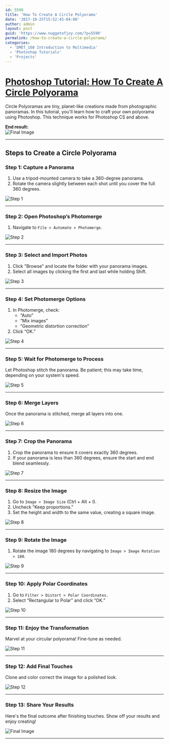 ```yaml
---
id: 5590
title: 'How To Create A Circle Polyorama'
date: '2017-10-25T15:52:45-04:00'
author: admin
layout: post
guid: 'https://www.nuggetofjoy.com/?p=5590'
permalink: /how-to-create-a-circle-polyorama/
categories:
  - 'DMET_160 Introduction to Multimedia'
  - 'Photoshop Tutorials'
  - 'Projects'
---
```


# [Photoshop Tutorial: How To Create A Circle Polyorama](http://www.pxleyes.com/tutorial/photoshop/1544/How-To-Create-A-Circle-Polyorama.html)

Circle Polyoramas are tiny, planet-like creations made from photographic panoramas. In this tutorial, you'll learn how to craft your own polyorama using Photoshop. This technique works for Photoshop CS and above.

**End result:**  
![Final Image](https://image-control-storage.s3.amazonaws.com/blog-images/2018/01/02134910/1544_step13_4b015c9938f631.jpg)

---

## Steps to Create a Circle Polyorama

### Step 1: Capture a Panorama
1. Use a tripod-mounted camera to take a 360-degree panorama.
2. Rotate the camera slightly between each shot until you cover the full 360 degrees.

![Step 1](https://image-control-storage.s3.amazonaws.com/blog-images/2018/01/02134912/1544_step1_4afc4bf5a3be6-1.jpg)

---

### Step 2: Open Photoshop’s Photomerge
1. Navigate to `File > Automate > Photomerge`.

![Step 2](https://image-control-storage.s3.amazonaws.com/blog-images/2018/01/02134913/1544_step2_4afc4c27ca5ee1.jpg)

---

### Step 3: Select and Import Photos
1. Click "Browse" and locate the folder with your panorama images.
2. Select all images by clicking the first and last while holding Shift.

![Step 3](https://image-control-storage.s3.amazonaws.com/blog-images/2018/01/02134915/1544_step3_4afc4c4bea3761.jpg)

---

### Step 4: Set Photomerge Options
1. In Photomerge, check:
   - “Auto”
   - “Mix images”
   - “Geometric distortion correction”
2. Click “OK.”

![Step 4](https://image-control-storage.s3.amazonaws.com/blog-images/2018/01/02134916/1544_step4_4afc4c64b893d1.jpg)

---

### Step 5: Wait for Photomerge to Process
Let Photoshop stitch the panorama. Be patient; this may take time, depending on your system's speed.

![Step 5](https://image-control-storage.s3.amazonaws.com/blog-images/2018/01/02134918/1544_step5_4afc4c9f4e22d1.jpg)

---

### Step 6: Merge Layers
Once the panorama is stitched, merge all layers into one.

![Step 6](https://image-control-storage.s3.amazonaws.com/blog-images/2018/01/02134919/1544_step6_4afc5806e61751.jpg)

---

### Step 7: Crop the Panorama
1. Crop the panorama to ensure it covers exactly 360 degrees.
2. If your panorama is less than 360 degrees, ensure the start and end blend seamlessly.

![Step 7](https://image-control-storage.s3.amazonaws.com/blog-images/2018/01/02134920/1544_step7_4afc5c22e83321.jpg)

---

### Step 8: Resize the Image
1. Go to `Image > Image Size` (Ctrl + Alt + I).
2. Uncheck “Keep proportions.”
3. Set the height and width to the same value, creating a square image.

![Step 8](https://image-control-storage.s3.amazonaws.com/blog-images/2018/01/02134922/1544_step8_4afc5c399f95a1.jpg)

---

### Step 9: Rotate the Image
1. Rotate the image 180 degrees by navigating to `Image > Image Rotation > 180`.

![Step 9](https://image-control-storage.s3.amazonaws.com/blog-images/2018/01/02134924/1544_step9_4afc5c5ed0c941.jpg)

---

### Step 10: Apply Polar Coordinates
1. Go to `Filter > Distort > Polar Coordinates.`
2. Select “Rectangular to Polar” and click “OK.”

![Step 10](https://image-control-storage.s3.amazonaws.com/blog-images/2018/01/02134925/1544_step10_4afc5c7ad70011.jpg)

---

### Step 11: Enjoy the Transformation
Marvel at your circular polyorama! Fine-tune as needed.

![Step 11](https://image-control-storage.s3.amazonaws.com/blog-images/2018/01/02134926/1544_step11_4afc5ca363db11.jpg)

---

### Step 12: Add Final Touches
Clone and color correct the image for a polished look.

![Step 12](https://image-control-storage.s3.amazonaws.com/blog-images/2018/01/02134928/1544_step12_4afc5cd9125a91.jpg)

---

### Step 13: Share Your Results
Here's the final outcome after finishing touches. Show off your results and enjoy creating!

![Final Image](https://image-control-storage.s3.amazonaws.com/blog-images/2018/01/02134910/1544_step13_4b015c9938f631.jpg)

---


